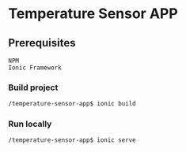 # Temperature Sensor APP
## Prerequisites
```
NPM
Ionic Framework
```
### Build project
```sh
/temperature-sensor-app$ ionic build
```

### Run locally
```sh
/temperature-sensor-app$ ionic serve
```
